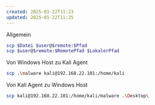 ```yaml
---
created: 2025-01-22T11:23
updated: 2025-01-22T11:25
---
```

Allgemein

```bash
scp $Datei $user@$remote:$Pfad
scp $user@$remote:$RemotePfad $LokalerPfad
```

Von Windows Host zu Kali Agent

```bash
scp .\malware kali@192.168.22.101:/home/kali
```

Von Kali Agent zu Windows Host

```bash
scp kali@192.168.22.101:/home/kali/malware .\Desktop\
```